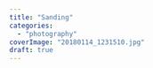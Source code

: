 ```yaml
---
title: "Sanding"
categories: 
  - "photography"
coverImage: "20180114_1231510.jpg"
draft: true
---
```



